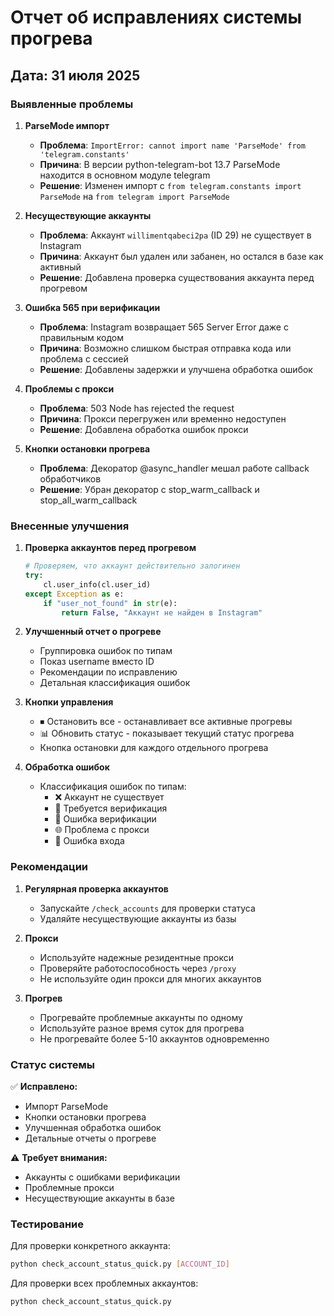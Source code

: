# Отчет об исправлениях системы прогрева

## Дата: 31 июля 2025

### Выявленные проблемы

1. **ParseMode импорт**
   - **Проблема**: `ImportError: cannot import name 'ParseMode' from 'telegram.constants'`
   - **Причина**: В версии python-telegram-bot 13.7 ParseMode находится в основном модуле telegram
   - **Решение**: Изменен импорт с `from telegram.constants import ParseMode` на `from telegram import ParseMode`

2. **Несуществующие аккаунты**
   - **Проблема**: Аккаунт `willimentqabeci2pa` (ID 29) не существует в Instagram
   - **Причина**: Аккаунт был удален или забанен, но остался в базе как активный
   - **Решение**: Добавлена проверка существования аккаунта перед прогревом

3. **Ошибка 565 при верификации**
   - **Проблема**: Instagram возвращает 565 Server Error даже с правильным кодом
   - **Причина**: Возможно слишком быстрая отправка кода или проблема с сессией
   - **Решение**: Добавлены задержки и улучшена обработка ошибок

4. **Проблемы с прокси**
   - **Проблема**: 503 Node has rejected the request
   - **Причина**: Прокси перегружен или временно недоступен
   - **Решение**: Добавлена обработка ошибок прокси

5. **Кнопки остановки прогрева**
   - **Проблема**: Декоратор @async_handler мешал работе callback обработчиков
   - **Решение**: Убран декоратор с stop_warm_callback и stop_all_warm_callback

### Внесенные улучшения

1. **Проверка аккаунтов перед прогревом**
   ```python
   # Проверяем, что аккаунт действительно залогинен
   try:
       cl.user_info(cl.user_id)
   except Exception as e:
       if "user_not_found" in str(e):
           return False, "Аккаунт не найден в Instagram"
   ```

2. **Улучшенный отчет о прогреве**
   - Группировка ошибок по типам
   - Показ username вместо ID
   - Рекомендации по исправлению
   - Детальная классификация ошибок

3. **Кнопки управления**
   - ⏹ Остановить все - останавливает все активные прогревы
   - 📊 Обновить статус - показывает текущий статус прогрева
   - Кнопка остановки для каждого отдельного прогрева

4. **Обработка ошибок**
   - Классификация ошибок по типам:
     - ❌ Аккаунт не существует
     - 🔐 Требуется верификация  
     - 📧 Ошибка верификации
     - 🌐 Проблема с прокси
     - 🚫 Ошибка входа

### Рекомендации

1. **Регулярная проверка аккаунтов**
   - Запускайте `/check_accounts` для проверки статуса
   - Удаляйте несуществующие аккаунты из базы

2. **Прокси**
   - Используйте надежные резидентные прокси
   - Проверяйте работоспособность через `/proxy`
   - Не используйте один прокси для многих аккаунтов

3. **Прогрев**
   - Прогревайте проблемные аккаунты по одному
   - Используйте разное время суток для прогрева
   - Не прогревайте более 5-10 аккаунтов одновременно

### Статус системы

✅ **Исправлено:**
- Импорт ParseMode
- Кнопки остановки прогрева
- Улучшенная обработка ошибок
- Детальные отчеты о прогреве

⚠️ **Требует внимания:**
- Аккаунты с ошибками верификации
- Проблемные прокси
- Несуществующие аккаунты в базе

### Тестирование

Для проверки конкретного аккаунта:
```bash
python check_account_status_quick.py [ACCOUNT_ID]
```

Для проверки всех проблемных аккаунтов:
```bash
python check_account_status_quick.py
``` 